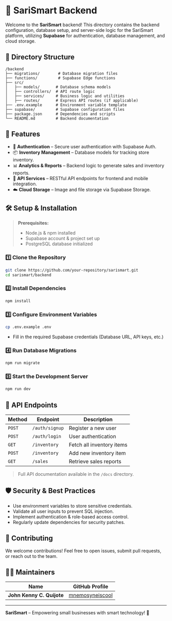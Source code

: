# 🏢 SariSmart Backend

Welcome to the **SariSmart** backend! This directory contains the backend configuration, database setup, and server-side logic for the SariSmart platform, utilizing **Supabase** for authentication, database management, and cloud storage.

## 📁 Directory Structure

```
/backend
├── migrations/        # Database migration files
├── functions/         # Supabase Edge functions
├── src/
│   ├── models/       # Database schema models
│   ├── controllers/  # API route logic
│   ├── services/     # Business logic and utilities
│   ├── routes/       # Express API routes (if applicable)
├── .env.example      # Environment variable template
├── supabase/         # Supabase configuration files
├── package.json      # Dependencies and scripts
└── README.md         # Backend documentation
```

## 🚀 Features

- 🔑 **Authentication** – Secure user authentication with Supabase Auth.
- 📦 **Inventory Management** – Database models for tracking store inventory.
- 📊 **Analytics & Reports** – Backend logic to generate sales and inventory reports.
- 🔄 **API Services** – RESTful API endpoints for frontend and mobile integration.
- ☁️ **Cloud Storage** – Image and file storage via Supabase Storage.

## 🛠️ Setup & Installation

> **Prerequisites:**
>
> - Node.js & npm installed
> - Supabase account & project set up
> - PostgreSQL database initialized

### 1️⃣ Clone the Repository

```sh
git clone https://github.com/your-repository/sarismart.git
cd sarismart/backend
```

### 2️⃣ Install Dependencies

```sh
npm install
```

### 3️⃣ Configure Environment Variables

```sh
cp .env.example .env
```

- Fill in the required Supabase credentials (Database URL, API keys, etc.)

### 4️⃣ Run Database Migrations

```sh
npm run migrate
```

### 5️⃣ Start the Development Server

```sh
npm run dev
```

## 🔌 API Endpoints

| Method | Endpoint       | Description               |
| ------ | -------------- | ------------------------- |
| `POST` | `/auth/signup` | Register a new user       |
| `POST` | `/auth/login`  | User authentication       |
| `GET`  | `/inventory`   | Fetch all inventory items |
| `POST` | `/inventory`   | Add new inventory item    |
| `GET`  | `/sales`       | Retrieve sales reports    |

> Full API documentation available in the `/docs` directory.

## 🛡️ Security & Best Practices

- Use environment variables to store sensitive credentials.
- Validate all user inputs to prevent SQL injection.
- Implement authentication & role-based access control.
- Regularly update dependencies for security patches.

## 📌 Contributing

We welcome contributions! Feel free to open issues, submit pull requests, or reach out to the team.

## 👨‍💻 Maintainers

| Name                      | GitHub Profile                                        |
| ------------------------- | ----------------------------------------------------- |
| **John Kenny C. Quijote** | [mnemosyneiscool](https://github.com/mnemosyneiscool) |

---

**SariSmart** – Empowering small businesses with smart technology! 🚀
